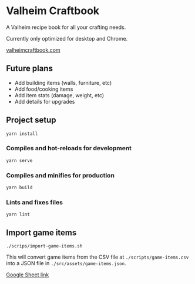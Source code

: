 # Valheim Craftbook

A Valheim recipe book for all your crafting needs.

Currently only optimized for desktop and Chrome.

[valheimcraftbook.com](https://www.valheimcraftbook.com/)

## Future plans
* Add building items (walls, furniture, etc)
* Add food/cooking items
* Add item stats (damage, weight, etc)
* Add details for upgrades

## Project setup
```
yarn install
```

### Compiles and hot-reloads for development
```
yarn serve
```

### Compiles and minifies for production
```
yarn build
```

### Lints and fixes files
```
yarn lint
```

## Import game items
```
./scrips/import-game-items.sh
```
This will convert game items from the CSV file at `./scripts/game-items.csv`
into a JSON file in `./src/assets/game-items.json`.

[Google Sheet link](https://docs.google.com/spreadsheets/d/1Zxi1O4QtnVXN6azM_WQPlbEOAT-FfkD7Lleer0weTkM/edit#gid=0)
